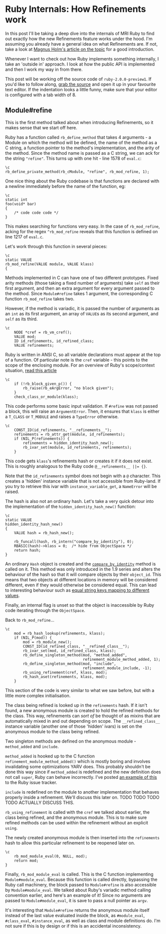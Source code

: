 # Ruby Internals: How Refinements work

In this post I'll be taking a deep dive into the internals of MRI Ruby to find out exactly how the new Refinements feature works under the hood. I'm assuming you already have a general idea on what Refinements are. If not, take a look at [Magnus Holm's article on the topic](http://timelessrepo.com/refinements-in-ruby) for a good introduction.

Whenever I want to check out how Ruby implements something internally, I take an 'outside in' approach. I look at how the public API is implemented and then I work my way in from there.

This post will be working off the source code of `ruby-2.0.0-preview1`. If you'd like to follow along, [grab the source](http://ftp.ruby-lang.org/pub/ruby/2.0/ruby-2.0.0-preview1.tar.bz2) and open it up in your favourite text editor. If the indentation looks a little funny, make sure that your editor is configured with a tab width of 8.

## Module#refine

This is the first method talked about when introducing Refinements, so it makes sense that we start off here.

Ruby has a function called `rb_define_method` that takes 4 arguments - a Module on which the method will be defined, the name of the method as a C string, a function pointer to the method's implementation, and the arity of the method. Since the method name is passed as a C string, we can ack for the string `"refine"`. This turns up with one hit - line 1578 of `eval.c`:

    \c
    rb_define_private_method(rb_cModule, "refine", rb_mod_refine, 1);

One nice thing about the Ruby codebase is that functions are declared with a newline immediately before the name of the function, eg:

    \c
    static int
    foo(void* bar)
    {
        /* code code code */
    }

This makes searching for functions very easy. In the case of `rb_mod_refine`, acking for the regex `^rb_mod_refine` reveals that this function is defined on line 1217 of `eval.c`.

Let's work through this function in several pieces:

    \c
    static VALUE
    rb_mod_refine(VALUE module, VALUE klass)
    {

Methods implemented in C can have one of two different prototypes. Fixed arity methods (those taking a fixed number of arguments) take `self` as their first argument, and then an extra argument for every argument passed to the method. Since `Module#refine` takes 1 argument, the corresponding C function `rb_mod_refine` takes two.

However, if the method is variadic, it is passed the number of arguments as an `int` as its first argument, an array of `VALUE`s as its second argument, and `self` as its third.

    \c
        NODE *cref = rb_vm_cref();
        VALUE mod;
        ID id_refinements, id_refined_class;
        VALUE refinements;

Ruby is written in ANSI C, so all variable declarations must appear at the top of a function. Of particular note is the `cref` variable - this points to the scope of the enclosing module. For an overview of Ruby's scope/context situation, [read this article](http://yugui.jp/articles/846)

    \c
        if (!rb_block_given_p()) {
            rb_raise(rb_eArgError, "no block given");
        }
        check_class_or_module(klass);

This code performs some basic input validation. If `#refine` was not passed a block, this will raise an `ArgumentError`. Then, it ensures that `klass` is either a `T_CLASS` or `T_MODULE` and raises a `TypeError` otherwise.

    \c
        CONST_ID(id_refinements, "__refinements__");
        refinements = rb_attr_get(module, id_refinements);
        if (NIL_P(refinements)) {
            refinements = hidden_identity_hash_new();
            rb_ivar_set(module, id_refinements, refinements);
        }

This code gets `klass`'s refinements hash or creates it if it does not exist. This is roughly analogous to the Ruby code `@__refinements__ ||= {}`. 

Note that the `id_refinements` symbol does not begin with a `@` character. This creates a 'hidden' instance variable that is not accessible from Ruby-land. If you try to retrieve this ivar with `instance_variable_get`, a `NameError` will be raised.

The hash is also not an ordinary hash. Let's take a very quick detour into the implementation of the `hidden_identity_hash_new()` function:

    \c
    static VALUE
    hidden_identity_hash_new()
    {
        VALUE hash = rb_hash_new();
        
        rb_funcall(hash, rb_intern("compare_by_identity"), 0);
        RBASIC(hash)->klass = 0;  /* hide from ObjectSpace */
        return hash;
    }

An ordinary `Hash` object is created and the [`compare_by_identity`](http://www.ruby-doc.org/core-1.9.3/Hash.html#method-i-compare_by_identity) method is called on it. This method was only introduced in the 1.9 series and alters the behaviour of the hash so that it will compare objects by their `object_id`. This means that two objects at different locations in memory will be considered different, even if they would otherwise be considered equal. This can lead to interesting behaviour such as [equal string keys mapping to different values](http://eval.in/2393).

Finally, an internal flag is unset so that the object is inaccessible by Ruby code iterating through the `ObjectSpace`.

Back to `rb_mod_refine`...

    \c
        mod = rb_hash_lookup(refinements, klass);
        if (NIL_P(mod)) {
            mod = rb_module_new();
            CONST_ID(id_refined_class, "__refined_class__");
            rb_ivar_set(mod, id_refined_class, klass);
            rb_define_singleton_method(mod, "method_added",
                                       refinement_module_method_added, 1);
            rb_define_singleton_method(mod, "include",
                                       refinement_module_include, -1);
            rb_using_refinement(cref, klass, mod);
            rb_hash_aset(refinements, klass, mod);
        }

This section of the code is very similar to what we saw before, but with a little more complex initialisation.

The class being refined is looked up in the `refinements` hash. If it isn't found, a new anonymous module is created to hold the refined methods for the class. This way, refinements can *sort of* be thought of as mixins that are automatically mixed in and out depending on scope. The `__refined_class__` instance variable (another one of those 'hidden' ivars) is set on the anonymous module to the class being refined.

Two singleton methods are defined on the anonymous module - `method_added` and `include`.

`method_added` is hooked up to the C function `refinement_module_method_added()` which is mostly boring and involves invalidating some optimizations YARV does. This probably shouldn't be done this way since if `method_added` is redefined and the new definition does not call `super`, Ruby can behave incorrectly. I've posted [an example of this](https://bugs.ruby-lang.org/issues/7290) to the Ruby issue tracker.

`include` is redefined on the module to another implementation that behaves properly inside a refinement. We'll discuss this later on. TODO TODO TODO TODO ACTUALLY DISCUSS THIS.

`rb_using_refinement` is called with the `cref` we talked about earlier, the class being refined, and the anonymous module. This is to make sure refined methods can be used within the refinement without an explicit `using`.

The newly created anonymous module is then inserted into the `refinements` hash to allow this particular refinement to be reopened later on.

    \c
        rb_mod_module_eval(0, NULL, mod);
        return mod;
    }

Finally, `rb_mod_module_eval` is called. This is the C function implementing `Module#module_eval`. Because this function is called directly, bypassing the Ruby call machinery, the block passed to `Module#refine` is also accessible by `Module#module_eval`. We talked about Ruby's variadic method calling convention earlier, and here's an example of it! Since no arguments are passed to `Module#module_eval`, it is save to pass a null pointer as `argv`.

It's interesting that `Module#refine` returns the anonymous module itself instead of the last value evaluated inside the block, as `#module_eval`, `#class_eval`, `#instance_eval`, as well as class and module definitions do. I'm not sure if this is by design or if this is an accidental inconsistency.
